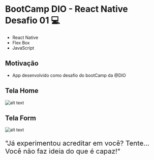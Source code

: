 # BootCamp DIO - React Native Desafio 01 💻

- React Native
- Flex Box
- JavaScript

## Motivação

  - App desenvolvido como desafio do bootCamp da @DIO

  ## Tela Home
  ![alt text](https://github.com/MaiconCampbell/Maratona-explorer-2/blob/main/img/blue.png)

  ## Tela Form
  ![alt text](https://github.com/MaiconCampbell/Maratona-explorer-2/blob/main/img/brown.png)

 
<div>
  <p style='font-size: 22px'>
  "Já experimentou acreditar em você? Tente... Você não faz ideia do que é capaz!"
  </p>
<div>
